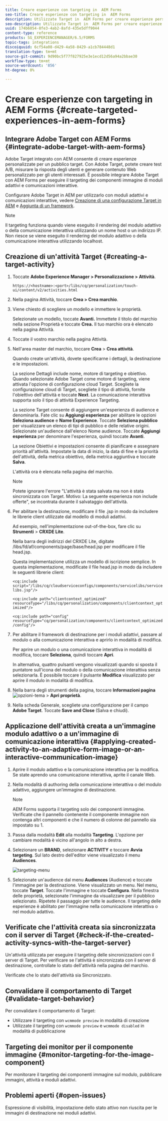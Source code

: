 ```yaml
---
title: Creare esperienze con targeting in  AEM Forms
seo-title: Creare esperienze con targeting in  AEM Forms
description: Utilizzate Target in  AEM Forms per creare esperienze personalizzate per clienti mirati.
seo-description: Utilizzate Target in  AEM Forms per creare esperienze personalizzate per clienti mirati.
uuid: 174b6054-8fe3-4ab2-8afd-435e5dff9044
content-type: reference
products: SG_EXPERIENCEMANAGER/6.5/FORMS
topic-tags: integrations
discoiquuid: 6cf54a08-d429-4a58-8429-a1cb784448d1
translation-type: tm+mt
source-git-commit: 9d90bc5f77f827925e3e1ecd12d56a94a2bbae30
workflow-type: tm+mt
source-wordcount: '856'
ht-degree: 0%

---
```



# Creare esperienze con targeting in  AEM Forms {#create-targeted-experiences-in-aem-forms}

## Integrare  Adobe Target con  AEM Forms {#integrate-adobe-target-with-aem-forms}

 Adobe Target integrato con AEM consente di creare esperienze personalizzate per un pubblico target. Con  Adobe Target, potete creare test A/B, misurare la risposta degli utenti e generare contenuto Web personalizzato per gli utenti interessati. È possibile integrare  Adobe Target con  AEM Forms per eseguire il targeting dei componenti immagine di moduli adattivi e comunicazioni interattive.

Configurare  Adobe Target in AEM per utilizzarlo con moduli adattivi e comunicazioni interattive, vedere [Creazione di una configurazione Target in AEM](/help/sites-administering/target.md) e [Aggiunta di un framework](/help/sites-administering/target.md).

>[!NOTE]
>
>Il targeting funziona quando viene eseguito il rendering del modulo adattivo o della comunicazione interattiva utilizzando un nome host o un indirizzo IP. Non riesce se viene eseguito il rendering del modulo adattivo o della comunicazione interattiva utilizzando localhost.

## Creazione di un&#39;attività Target {#creating-a-target-activity}

1. Toccate **Adobe Experience Manager > Personalizzazione > Attività**.

   `https://<hostname>:<port>/libs/cq/personalization/touch-ui/content/v2/activities.html`

1. Nella pagina Attività, toccare **Crea > Crea marchio**.
1. Viene chiesto di scegliere un modello e immettere le proprietà.

   Selezionate un modello, toccate **Avanti.** Immettete il titolo del marchio nella sezione Proprietà e toccate  **Crea.**
Il tuo marchio ora è elencato nella pagina Attività.

1. Toccate il vostro marchio nella pagina Attività.
1. Nell&#39;area master del marchio, toccare **Crea** > **Crea attività**.

   Quando create un&#39;attività, dovete specificarne i dettagli, la destinazione e le impostazioni.

   La sezione Dettagli include nome, motore di targeting e obiettivo. Quando selezionate  Adobe Target come motore di targeting, viene attivata l&#39;opzione di configurazione cloud Target. Scegliete la configurazione cloud di Target, scegliete il tipo di attività, fornite l&#39;obiettivo dell&#39;attività e toccate **Next**. La comunicazione interattiva supporta solo il tipo di attività Experience Targeting.

   La sezione Target consente di aggiungere un&#39;esperienza di audience e denominarla. Fate clic su **Aggiungi esperienza** per abilitare le opzioni **Seleziona audience** e **Name Experience**. Toccate **Seleziona pubblico** per visualizzare un elenco di tipi di pubblico e delle relative origini. Selezionate un&#39;audience dall&#39;elenco Nome audience. Toccate **Aggiungi esperienza** per denominare l&#39;esperienza, quindi toccate **Avanti**.

   La sezione Obiettivi e impostazioni consente di pianificare e assegnare priorità all&#39;attività. Impostate la data di inizio, la data di fine e la priorità dell&#39;attività, della metrica obiettivo, della metrica aggiuntiva e toccate **Salva**.

   L&#39;attività ora è elencata nella pagina del marchio.

   >[!NOTE]
   >
   >Potete ignorare l&#39;errore &quot;L&#39;attività è stata salvata ma non è stata sincronizzata con Target. Motivo: La seguente esperienza non include offerte&quot;, se incontrata durante il salvataggio dell&#39;attività.

1. Per abilitare la destinazione, modificare il file .jsp in modo da includere le librerie client utilizzate dal modello di moduli adattivi.

   Ad esempio, nell&#39;implementazione out-of-the-box, fare clic su **Strumenti** > **CRXDE Lite**.

   Nella barra degli indirizzi del CRXDE Lite, digitate /libs/fd/af/components/page/base/head.jsp per modificare il file head.jsp.

   Questa implementazione utilizza un modello di iscrizione semplice. In questa implementazione, modificate il file head.jsp in modo da includere le seguenti librerie client:

   `<cq:include script="/libs/cq/cloudserviceconfigs/components/servicelibs/servicelibs.jsp"/>`

   `<cq:include path="clientcontext_optimized" resourceType="/libs/cq/personalization/components/clientcontext_optimized"/>`

   `<cq:include path="config" resourceType="cq/personalization/components/clientcontext_optimized/config"/>`

1. Per abilitare il framework di destinazione per i moduli adattivi, passare al modulo o alla comunicazione interattiva e aprirlo in modalità di modifica.

   Per aprire un modulo o una comunicazione interattiva in modalità di modifica, toccare **Seleziona**, quindi toccare **Apri**.

   In alternativa, quattro pulsanti vengono visualizzati quando si sposta il puntatore sull&#39;icona del modulo o della comunicazione interattiva senza selezionarla. È possibile toccare il pulsante **Modifica** visualizzato per aprire il modulo in modalità di modifica.

1. Nella barra degli strumenti della pagina, toccare **Informazioni pagina** ![opzioni-tema](assets/theme-options.png) > **Apri proprietà**.
1. Nella scheda Generale, scegliete una configurazione per il campo **Adobe Target**. Toccate **Save and Close** (Salva e chiudi).

## Applicazione dell&#39;attività creata a un&#39;immagine modulo adattivo o a un&#39;immagine di comunicazione interattiva {#applying-created-activity-to-an-adaptive-form-image-or-an-interactive-communication-image}

1. Aprire il modulo adattivo e la comunicazione interattiva per la modifica. Se state aprendo una comunicazione interattiva, aprite il canale Web.

1. Nella modalità di authoring della comunicazione interattiva o del modulo adattivo, aggiungere un’immagine di destinazione.

   >[!NOTE]
   >
   > AEM Forms supporta il targeting solo dei componenti immagine. Verificate che il pannello contenente il componente immagine non contenga altri componenti e che il numero di colonne del pannello sia impostato su 1.

1. Passa dalla modalità **Edit** alla modalità **Targeting**. L&#39;opzione per cambiare modalità è vicino all&#39;angolo in alto a destra.
1. Selezionare un **BRAND**, selezionare **ACTIVITY** e toccare **Avvia targeting**. Sul lato destro dell&#39;editor viene visualizzato il menu **Audiences**.

   ![targeting-menu](assets/targeting-menu.png)

1. Selezionate un&#39;audience dal menu **Audiences** (Audience) e toccate l&#39;immagine per la destinazione. Viene visualizzato un menu. Nel menu, toccate **Target**. Toccate l&#39;immagine e toccate **Configura**. Nella finestra delle proprietà, selezionate l&#39;immagine da visualizzare per il pubblico selezionato. Ripetete il passaggio per tutte le audience. Il targeting delle esperienze è abilitato per l&#39;immagine nella comunicazione interattiva o nel modulo adattivo.

## Verificate che l&#39;attività creata sia sincronizzata con il server di Target {#check-if-the-created-activity-syncs-with-the-target-server}

Un&#39;attività utilizzata per eseguire il targeting delle sincronizzazioni con il server di Target. Per verificare se l&#39;attività è sincronizzata con il server di destinazione, controllate lo stato dell&#39;attività nella pagina del marchio.

Verificate che lo stato dell&#39;attività sia Sincronizzato.

## Convalidare il comportamento di Target {#validate-target-behavior}

Per convalidare il comportamento di Target:

* Utilizzare il targeting con `wcmmode preview` in modalità di creazione
* Utilizzate il targeting con `wcmmode preview` e `wcmmode disabled` in modalità di pubblicazione

## Targeting dei monitor per il componente immagine {#monitor-targeting-for-the-image-component}

Per monitorare il targeting dei componenti immagine sul modulo, pubblicare immagini, attività e moduli adattivi.

## Problemi aperti {#open-issues}

Espressione di visibilità, impostazione dello stato attivo non riuscita per le immagini di destinazione nei moduli adattivi.
